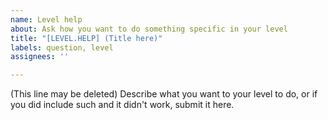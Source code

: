 ```yaml
---
name: Level help
about: Ask how you want to do something specific in your level
title: "[LEVEL.HELP] (Title here)"
labels: question, level
assignees: ''

---
```


(This line may be deleted) Describe what you want to your level to do, or if you did include such and it didn't work, submit it here.
